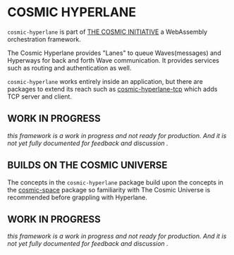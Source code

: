 # COSMIC HYPERLANE
`cosmic-hyperlane` is part of [THE COSMIC INITIATIVE](http://thecosmicinitiative.io) a WebAssembly orchestration framework.

The Cosmic Hyperlane provides "Lanes" to queue Waves(messages) and Hyperways for back and forth Wave communication.
It provides services such as routing and authentication as well.

`cosmic-hyperlane` works entirely inside an application, but there are packages to extend its reach such as 
[cosmic-hyperlane-tcp](../cosmic-hyperlane-tcp) which adds TCP server and client.

## WORK IN PROGRESS
*this framework is a work in progress and not ready for production. And it is not yet fully documented for feedback and discussion .*

## BUILDS ON THE COSMIC UNIVERSE
The concepts in the `cosmic-hyperlane` package build upon the concepts in the [cosmic-space](../cosmic-space) 
package so familiarity with The Cosmic Universe is recommended before grappling with Hyperlane.

## WORK IN PROGRESS
*this framework is a work in progress and not ready for production. And it is not yet fully documented for feedback and discussion .*